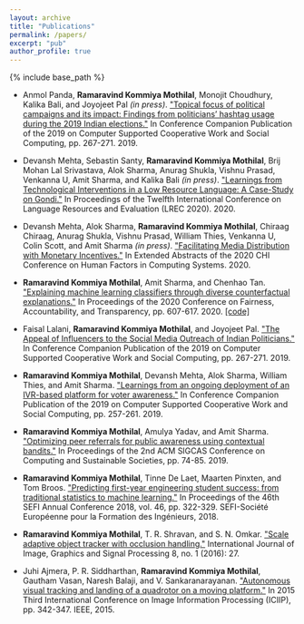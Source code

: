 ```yaml
---
layout: archive
title: "Publications"
permalink: /papers/
excerpt: "pub"
author_profile: true
---
```


{% include base_path %}

* Anmol Panda, __Ramaravind Kommiya Mothilal__, Monojit Choudhury, Kalika Bali, and Joyojeet Pal *(in press)*. ["Topical focus of political campaigns and its impact: Findings from politicians’ hashtag usage during the 2019 Indian elections."]() In Conference Companion Publication of the 2019 on Computer Supported Cooperative Work and Social Computing, pp. 267-271. 2019.

* Devansh Mehta, Sebastin Santy, __Ramaravind Kommiya Mothilal__, Brij Mohan Lal Srivastava, Alok Sharma, Anurag Shukla, Vishnu Prasad, Venkanna U, Amit Sharma, and Kalika Bali *(in press)*. ["Learnings from Technological Interventions in a Low Resource Language: A Case-Study on Gondi."]() In Proceedings of the Twelfth International Conference on Language Resources and Evaluation (LREC 2020). 2020.

* Devansh Mehta, Alok Sharma, __Ramaravind Kommiya Mothilal__, Chiraag Chiraag, Anurag Shukla, Vishnu Prasad, William Thies, Venkanna U, 	Colin Scott, and Amit Sharma *(in press)*. ["Facilitating Media Distribution with Monetary Incentives."]() In Extended Abstracts of the 2020 CHI Conference on Human Factors in Computing Systems. 2020.

* __Ramaravind Kommiya Mothilal__, Amit Sharma, and Chenhao Tan. ["Explaining machine learning classifiers through diverse counterfactual explanations."](https://arxiv.org/pdf/1905.07697.pdf) In Proceedings of the 2020 Conference on Fairness, Accountability, and Transparency, pp. 607-617. 2020. [[code]](https://github.com/microsoft/DiCE)

* Faisal Lalani, __Ramaravind Kommiya Mothilal__, and Joyojeet Pal. ["The Appeal of Influencers to the Social Media Outreach of Indian Politicians."](http://joyojeet.people.si.umich.edu/wp-content/uploads/2020/02/Appeal-of-Influencers.pdf) In Conference Companion Publication of the 2019 on Computer Supported Cooperative Work and Social Computing, pp. 267-271. 2019.

* __Ramaravind Kommiya Mothilal__, Devansh Mehta, Alok Sharma, William Thies, and Amit Sharma. ["Learnings from an ongoing deployment of an IVR-based platform for voter awareness."](https://dl.acm.org/doi/abs/10.1145/3311957.3359486) In Conference Companion Publication of the 2019 on Computer Supported Cooperative Work and Social Computing, pp. 257-261. 2019.

* __Ramaravind Kommiya Mothilal__, Amulya Yadav, and Amit Sharma. ["Optimizing peer referrals for public awareness using contextual bandits."](http://www.amitsharma.in/publication/mothilal-2019-optimizing-peer-incentives-contextual-bandits/mothilal-2019-optimizing-peer-incentives-contextual-bandits.pdf) In Proceedings of the 2nd ACM SIGCAS Conference on Computing and Sustainable Societies, pp. 74-85. 2019.

* __Ramaravind Kommiya Mothilal__, Tinne De Laet, Maarten Pinxten, and Tom Broos. ["Predicting first-year engineering student success: from traditional statistics to machine learning."](https://lirias.kuleuven.be/retrieve/528324) In Proceedings of the 46th SEFI Annual Conference 2018, vol. 46, pp. 322-329. SEFI-Société Européenne pour la Formation des Ingénieurs, 2018.

* __Ramaravind Kommiya Mothilal__, T. R. Shravan, and S. N. Omkar. ["Scale adaptive object tracker with occlusion handling."](http://www.mecs-press.net/ijigsp/ijigsp-v8-n1/IJIGSP-V8-N1-3.pdf) International Journal of Image, Graphics and Signal Processing 8, no. 1 (2016): 27.

* Juhi Ajmera, P. R. Siddharthan, __Ramaravind Kommiya Mothilal__, Gautham Vasan, Naresh Balaji, and V. Sankaranarayanan. ["Autonomous visual tracking and landing of a quadrotor on a moving platform."](https://ieeexplore.ieee.org/abstract/document/7414792/) In 2015 Third International Conference on Image Information Processing (ICIIP), pp. 342-347. IEEE, 2015.
